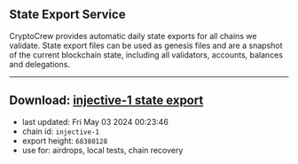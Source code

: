## State Export Service
CryptoCrew provides automatic daily state exports for all chains we validate. State export files can be used as genesis files and are a snapshot of the current blockchain state, including all validators, accounts, balances and delegations.

---
**Download: [injective-1 state export](https://dl-eu2.ccvalidators.com/SERVICE/injective/injective-1_export_68380128.json)**
---

- last updated: Fri May 03 2024 00:23:46
- chain id: `injective-1`
- export height: `68380128`
- use for: airdrops, local tests, chain recovery
